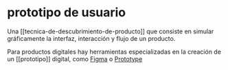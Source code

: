 # prototipo de usuario
Una [[tecnica-de-descubrimiento-de-producto]] que consiste en simular gráficamente la interfaz, interacción y flujo de un producto.

Para productos digitales hay herramientas especializadas en la creación de un [[prototipo]] digital, como [Figma](https://www.figma.com) o [Prototype](https://www.protopie.io/)

